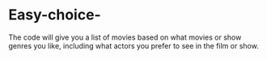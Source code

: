 # Easy-choice-
The code will give you a list of movies based on what movies or show genres you like, including what actors you prefer to see in the film or show. 
